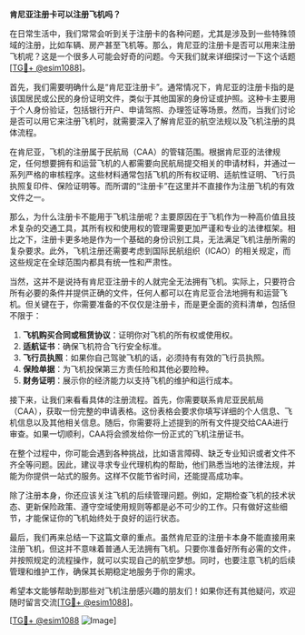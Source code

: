 **肯尼亚注册卡可以注册飞机吗？**

在日常生活中，我们常常会听到关于注册卡的各种问题，尤其是涉及到一些特殊领域的注册，比如车辆、房产甚至飞机等。那么，肯尼亚的注册卡是否可以用来注册飞机呢？这是一个很多人可能会好奇的问题。今天我们就来详细探讨一下这个话题[[TG💪+ @esim1088](https://t.me/s/esim1088)]。

首先，我们需要明确什么是“肯尼亚注册卡”。通常情况下，肯尼亚的注册卡指的是该国居民或公民的身份证明文件，类似于其他国家的身份证或护照。这种卡主要用于个人身份验证，包括银行开户、申请驾照、办理签证等场景。然而，当我们讨论是否可以用它来注册飞机时，就需要深入了解肯尼亚的航空法规以及飞机注册的具体流程。

在肯尼亚，飞机的注册属于民航局（CAA）的管辖范围。根据肯尼亚的法律规定，任何想要拥有和运营飞机的人都需要向民航局提交相关的申请材料，并通过一系列严格的审核程序。这些材料通常包括飞机的所有权证明、适航性证明、飞行员执照复印件、保险证明等。而所谓的“注册卡”在这里并不直接作为注册飞机的有效文件之一。

那么，为什么注册卡不能用于飞机注册呢？主要原因在于飞机作为一种高价值且技术复杂的交通工具，其所有权和使用权的管理需要更加严谨和专业的法律框架。相比之下，注册卡更多地是作为一个基础的身份识别工具，无法满足飞机注册所需的复杂要求。此外，飞机注册还需要考虑到国际民航组织（ICAO）的相关规定，而这些规定在全球范围内都具有统一性和严肃性。

当然，这并不是说持有肯尼亚注册卡的人就完全无法拥有飞机。实际上，只要符合所有必要的条件并提供正确的文件，任何人都可以在肯尼亚合法地拥有和运营飞机。但关键在于，你需要准备的不仅仅是注册卡，而是更全面的资料清单，包括但不限于：

1. **飞机购买合同或租赁协议**：证明你对飞机的所有权或使用权。
2. **适航证书**：确保飞机符合飞行安全标准。
3. **飞行员执照**：如果你自己驾驶飞机的话，必须持有有效的飞行员执照。
4. **保险单据**：为飞机投保第三方责任险和其他必要险种。
5. **财务证明**：展示你的经济能力以支持飞机的维护和运行成本。

接下来，让我们来看看具体的注册流程。首先，你需要联系肯尼亚民航局（CAA），获取一份完整的申请表格。这份表格会要求你填写详细的个人信息、飞机信息以及其他相关信息。随后，你需要将上述提到的所有文件提交给CAA进行审查。如果一切顺利，CAA将会颁发给你一份正式的飞机注册证书。

在整个过程中，你可能会遇到各种挑战，比如语言障碍、缺乏专业知识或者文件不齐全等问题。因此，建议寻求专业代理机构的帮助，他们熟悉当地的法律法规，并能为你提供一站式的服务。这样不仅能节省时间，还能提高成功率。

除了注册本身，你还应该关注飞机的后续管理问题。例如，定期检查飞机的技术状态、更新保险政策、遵守空域使用规则等都是必不可少的工作。只有做好这些细节，才能保证你的飞机始终处于良好的运行状态。

最后，我们再来总结一下这篇文章的重点。虽然肯尼亚的注册卡本身不能直接用来注册飞机，但这并不意味着普通人无法拥有飞机。只要你准备好所有必需的文件，并按照规定的流程操作，就可以实现自己的航空梦想。同时，也要注意飞机的后续管理和维护工作，确保其长期稳定地服务于你的需求。

希望本文能够帮助到那些对飞机注册感兴趣的朋友们！如果你还有其他疑问，欢迎随时留言交流[[TG💪+ @esim1088](https://t.me/s/esim1088)]。

[[TG💪+ @esim1088](https://t.me/s/esim1088) ![Image](https://i.postimg.cc/4NQfJmqS/Snipaste-2025-05-13-00-14-12.png)]